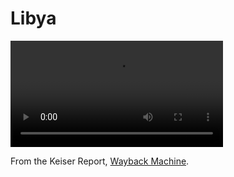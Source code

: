 # Libya

<video width="340" controls>
  <source src="https://www.dropbox.com/scl/fi/af303c1iniqigve65limu/keiser-blair.mp4?rlkey=lwpxi4qvq1rqkfj2yu6zdb6ug&st=4hrdggjb&raw=1" type="video/mp4">
</video>

From the Keiser Report, [Wayback Machine](https://web.archive.org/web/20220125181227/https://www.youtube.com/watch?v=MwCsCDGOEyM).
